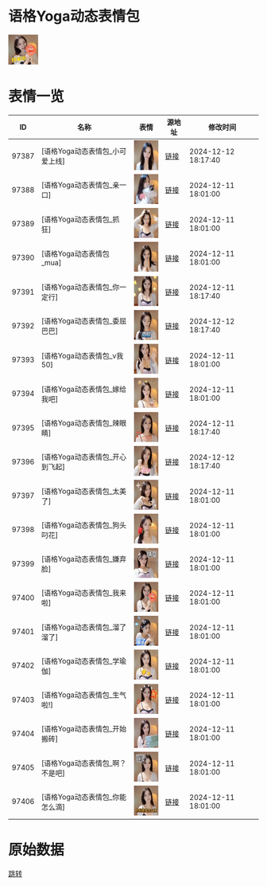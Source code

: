 # 语格Yoga动态表情包

<img src="./cover.png" height="60" alt="cover" />

# 表情一览

|ID|名称|表情|源地址|修改时间|
|----|----|----|----|----|
|97387|[语格Yoga动态表情包_小可爱上线]|<img src="./pic/097387_%5B语格Yoga动态表情包_小可爱上线%5D.gif" height="60" alt="小可爱上线"/>|[链接](https://i0.hdslb.com/bfs/garb/5b8cb6c368fccdf5548b38b4301a6cca02d3b6ba.gif)|2024-12-12 18:17:40|
|97388|[语格Yoga动态表情包_亲一口]|<img src="./pic/097388_%5B语格Yoga动态表情包_亲一口%5D.gif" height="60" alt="亲一口"/>|[链接](https://i0.hdslb.com/bfs/garb/1f09a3e3a9e27d83b60a92e62776012f96686b5c.gif)|2024-12-11 18:01:00|
|97389|[语格Yoga动态表情包_抓狂]|<img src="./pic/097389_%5B语格Yoga动态表情包_抓狂%5D.gif" height="60" alt="抓狂"/>|[链接](https://i0.hdslb.com/bfs/garb/b7bb92d351c0336620bac91162bc946b0ef6b44b.gif)|2024-12-11 18:01:00|
|97390|[语格Yoga动态表情包_mua]|<img src="./pic/097390_%5B语格Yoga动态表情包_mua%5D.gif" height="60" alt="mua"/>|[链接](https://i0.hdslb.com/bfs/garb/041d63f38f3fae9214ac02d25f1c86c5d140d1d5.gif)|2024-12-11 18:01:00|
|97391|[语格Yoga动态表情包_你一定行]|<img src="./pic/097391_%5B语格Yoga动态表情包_你一定行%5D.gif" height="60" alt="你一定行"/>|[链接](https://i0.hdslb.com/bfs/garb/7e11bda64cbcb3ab4de44cc0f57efedc79c95781.gif)|2024-12-11 18:17:40|
|97392|[语格Yoga动态表情包_委屈巴巴]|<img src="./pic/097392_%5B语格Yoga动态表情包_委屈巴巴%5D.gif" height="60" alt="委屈巴巴"/>|[链接](https://i0.hdslb.com/bfs/garb/d92049ba2c853693d3a2d77a43d9f7ab8f698f73.gif)|2024-12-12 18:17:40|
|97393|[语格Yoga动态表情包_v我50]|<img src="./pic/097393_%5B语格Yoga动态表情包_v我50%5D.gif" height="60" alt="v我50"/>|[链接](https://i0.hdslb.com/bfs/garb/f9009f15556a5539e3c9768797ba6fa4101698a3.gif)|2024-12-11 18:01:00|
|97394|[语格Yoga动态表情包_嫁给我吧]|<img src="./pic/097394_%5B语格Yoga动态表情包_嫁给我吧%5D.gif" height="60" alt="嫁给我吧"/>|[链接](https://i0.hdslb.com/bfs/garb/3c7377b6f98b0a6a7f6d789539f21df1289e4105.gif)|2024-12-11 18:01:00|
|97395|[语格Yoga动态表情包_辣眼睛]|<img src="./pic/097395_%5B语格Yoga动态表情包_辣眼睛%5D.gif" height="60" alt="辣眼睛"/>|[链接](https://i0.hdslb.com/bfs/garb/e209f7436152c3462f1be90b76c7660ff1fb7660.gif)|2024-12-11 18:17:40|
|97396|[语格Yoga动态表情包_开心到飞起]|<img src="./pic/097396_%5B语格Yoga动态表情包_开心到飞起%5D.gif" height="60" alt="开心到飞起"/>|[链接](https://i0.hdslb.com/bfs/garb/eda88f1823d4705055745d812733071a686efce2.gif)|2024-12-12 18:17:40|
|97397|[语格Yoga动态表情包_太美了]|<img src="./pic/097397_%5B语格Yoga动态表情包_太美了%5D.gif" height="60" alt="太美了"/>|[链接](https://i0.hdslb.com/bfs/garb/00b398a73cde252f67744914454c2f04ee01a642.gif)|2024-12-11 18:01:00|
|97398|[语格Yoga动态表情包_狗头叼花]|<img src="./pic/097398_%5B语格Yoga动态表情包_狗头叼花%5D.gif" height="60" alt="狗头叼花"/>|[链接](https://i0.hdslb.com/bfs/garb/5e77e762be087d3f66ee1627c04bd222843fe2c5.gif)|2024-12-11 18:01:00|
|97399|[语格Yoga动态表情包_嫌弃脸]|<img src="./pic/097399_%5B语格Yoga动态表情包_嫌弃脸%5D.gif" height="60" alt="嫌弃脸"/>|[链接](https://i0.hdslb.com/bfs/garb/68da4c294ea22ca64d97987e9c743cbb7101bb51.gif)|2024-12-11 18:01:00|
|97400|[语格Yoga动态表情包_我来啦]|<img src="./pic/097400_%5B语格Yoga动态表情包_我来啦%5D.gif" height="60" alt="我来啦"/>|[链接](https://i0.hdslb.com/bfs/garb/6231a2b4b8a0fd28d3603750dc844757949ff041.gif)|2024-12-11 18:01:00|
|97401|[语格Yoga动态表情包_溜了溜了]|<img src="./pic/097401_%5B语格Yoga动态表情包_溜了溜了%5D.gif" height="60" alt="溜了溜了"/>|[链接](https://i0.hdslb.com/bfs/garb/638684ea244ded4539130ea129310db6e767ad38.gif)|2024-12-11 18:01:00|
|97402|[语格Yoga动态表情包_学瑜伽]|<img src="./pic/097402_%5B语格Yoga动态表情包_学瑜伽%5D.gif" height="60" alt="学瑜伽"/>|[链接](https://i0.hdslb.com/bfs/garb/5c116a01ce266b6240a7e3b01e4d6ecd815df041.gif)|2024-12-11 18:01:00|
|97403|[语格Yoga动态表情包_生气啦!]|<img src="./pic/097403_%5B语格Yoga动态表情包_生气啦!%5D.gif" height="60" alt="生气啦!"/>|[链接](https://i0.hdslb.com/bfs/garb/c09e51ac03a2f2002b835a2bd9b9de193c3fdc5d.gif)|2024-12-11 18:01:00|
|97404|[语格Yoga动态表情包_开始搬砖]|<img src="./pic/097404_%5B语格Yoga动态表情包_开始搬砖%5D.gif" height="60" alt="开始搬砖"/>|[链接](https://i0.hdslb.com/bfs/garb/8e997801fe28c64162a8ae5abaaf6ee2ab92b734.gif)|2024-12-11 18:01:00|
|97405|[语格Yoga动态表情包_啊？不是吧]|<img src="./pic/097405_%5B语格Yoga动态表情包_啊？不是吧%5D.gif" height="60" alt="啊？不是吧"/>|[链接](https://i0.hdslb.com/bfs/garb/6b463ea92d3c05416d414f9f655b360740d5118c.gif)|2024-12-11 18:01:00|
|97406|[语格Yoga动态表情包_你能怎么滴]|<img src="./pic/097406_%5B语格Yoga动态表情包_你能怎么滴%5D.gif" height="60" alt="你能怎么滴"/>|[链接](https://i0.hdslb.com/bfs/garb/1602c848aa32b3f2204b3a14464fd88a6386c5c8.gif)|2024-12-11 18:01:00|

# 原始数据

[跳转](./raw.json)

